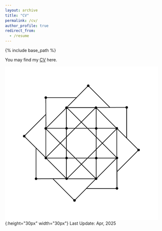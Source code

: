 ```yaml
---
layout: archive
title: "CV"
permalink: /cv/
author_profile: true
redirect_from:
  - /resume
---
```


{% include base_path %}

You may find my [CV](CV-Likun.pdf) here.<br>

![geometry](geometry.png){:height="30px" width="30px"} Last Update: Apr, 2025